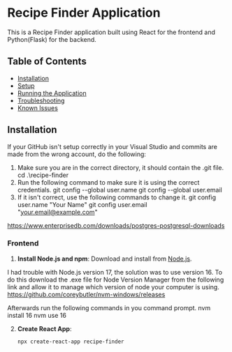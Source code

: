 # Recipe Finder Application

This is a Recipe Finder application built using React for the frontend and Python(Flask) for the backend.

## Table of Contents

- [Installation](#installation)
- [Setup](#setup)
- [Running the Application](#running-the-application)
- [Troubleshooting](#troubleshooting)
- [Known Issues](#known-issues)

## Installation

If your GitHub isn't setup correctly in your Visual Studio and commits are made from the wrong account, do the following:

1. Make sure you are in the correct directory, it should contain the .git file.
   cd .\recipe-finder
2. Run the following command to make sure it is using the correct credentials.
   git config --global user.name
   git config --global user.email
3. If it isn't correct, use the following commands to change it.
   git config user.name "Your Name"
   git config user.email "your.email@example.com"

https://www.enterprisedb.com/downloads/postgres-postgresql-downloads

### Frontend

1. **Install Node.js and npm**: Download and install from [Node.js](https://nodejs.org/).

I had trouble with Node.js version 17, the solution was to use version 16. To do this download the .exe file for Node Version Manager from the following link and allow it to manage which version of node your computer is using.
https://github.com/coreybutler/nvm-windows/releases

Afterwards run the following commands in you command prompt.
nvm install 16
nvm use 16

2. **Create React App**:

   ```sh
   npx create-react-app recipe-finder
   ```
